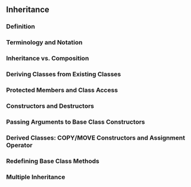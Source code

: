 ## Inheritance

### Definition

### Terminology and Notation

### Inheritance vs. Composition

### Deriving Classes from Existing Classes

### Protected Members and Class Access

### Constructors and Destructors

### Passing Arguments to Base Class Constructors

### Derived Classes: COPY/MOVE Constructors and Assignment Operator

### Redefining Base Class Methods

### Multiple Inheritance
